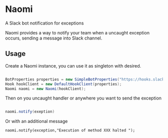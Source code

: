 # Naomi

A Slack bot notification for exceptions

Naomi provides a way to notify your team when a uncaught exception occurs, sending a message into Slack channel.


Usage
---

Create a Naomi instance, you can use it as singleton with desired.

```java

BotProperties properties = new SimpleBotProperties("https://hooks.slack.com/services/YOUR/SLACK/SERVICE_URL");
Hook hookClient = new DefaultHookClient(properties);
Naomi naomi = new Naomi(hookClient);

```

Then on you uncaught handler or anywhere you want to send the exception

```java

naomi.notify(exeption)

```

Or with an additional message

```
naomi.notify(exception,"Execution of method XXX halted ");
```
